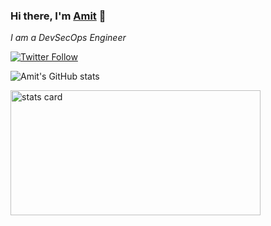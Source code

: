 ### Hi there, I'm [Amit](https://linkedin.com/in/amitpoonia404/) 👋

*I am a DevSecOps Engineer*

[![Twitter Follow](https://img.shields.io/twitter/follow/amitpoonia404?style=social)](https://twitter.com/amitpoonia404)

![Amit's GitHub stats](https://github-readme-stats.vercel.app/api?username=amitpoonia404&show_icons=true&count_private=true)

<img  align="center" alt= "stats card" height="200px" width="400" src="https://github-readme-streak-stats.herokuapp.com/?user=umeshkumhar&theme=radical">
